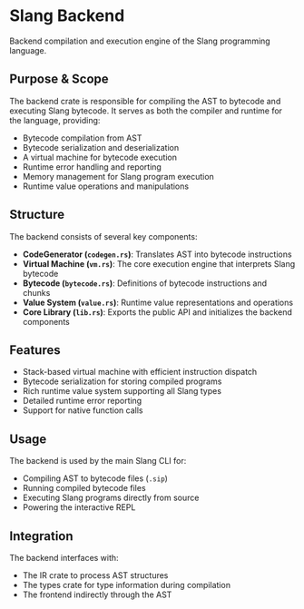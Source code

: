 # Slang Backend

Backend compilation and execution engine of the Slang programming language.

## Purpose & Scope

The backend crate is responsible for compiling the AST to bytecode and executing Slang bytecode. It serves as both the compiler and runtime for the language, providing:

- Bytecode compilation from AST
- Bytecode serialization and deserialization
- A virtual machine for bytecode execution
- Runtime error handling and reporting
- Memory management for Slang program execution
- Runtime value operations and manipulations

## Structure

The backend consists of several key components:

- **CodeGenerator (`codegen.rs`)**: Translates AST into bytecode instructions
- **Virtual Machine (`vm.rs`)**: The core execution engine that interprets Slang bytecode
- **Bytecode (`bytecode.rs`)**: Definitions of bytecode instructions and chunks
- **Value System (`value.rs`)**: Runtime value representations and operations
- **Core Library (`lib.rs`)**: Exports the public API and initializes the backend components

## Features

- Stack-based virtual machine with efficient instruction dispatch
- Bytecode serialization for storing compiled programs
- Rich runtime value system supporting all Slang types
- Detailed runtime error reporting
- Support for native function calls

## Usage

The backend is used by the main Slang CLI for:

- Compiling AST to bytecode files (`.sip`)
- Running compiled bytecode files
- Executing Slang programs directly from source
- Powering the interactive REPL

## Integration

The backend interfaces with:

- The IR crate to process AST structures
- The types crate for type information during compilation
- The frontend indirectly through the AST
